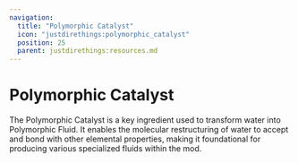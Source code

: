 ```yaml
---
navigation:
  title: "Polymorphic Catalyst"
  icon: "justdirethings:polymorphic_catalyst"
  position: 25
  parent: justdirethings:resources.md
---
```


# Polymorphic Catalyst

The Polymorphic Catalyst is a key ingredient used to transform water into Polymorphic Fluid. It enables the molecular restructuring of water to accept and bond with other elemental properties, making it foundational for producing various specialized fluids within the mod.


